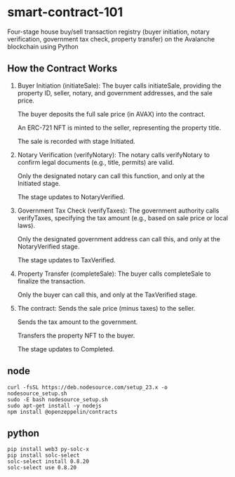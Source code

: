 # smart-contract-101

Four-stage house buy/sell transaction registry (buyer initiation, notary verification, government tax check, property transfer) on the Avalanche blockchain using Python

## How the Contract Works
1. Buyer Initiation (initiateSale):
    The buyer calls initiateSale, providing the property ID, seller, notary, and government addresses, and the sale price.

    The buyer deposits the full sale price (in AVAX) into the contract.

    An ERC-721 NFT is minted to the seller, representing the property title.

    The sale is recorded with stage Initiated.

2. Notary Verification (verifyNotary):
    The notary calls verifyNotary to confirm legal documents (e.g., title, permits) are valid.

    Only the designated notary can call this function, and only at the Initiated stage.

    The stage updates to NotaryVerified.

3. Government Tax Check (verifyTaxes):
    The government authority calls verifyTaxes, specifying the tax amount (e.g., based on sale price or local laws).

    Only the designated government address can call this, and only at the NotaryVerified stage.

    The stage updates to TaxVerified.

4. Property Transfer (completeSale):
    The buyer calls completeSale to finalize the transaction.

    Only the buyer can call this, and only at the TaxVerified stage.

5. The contract:
    Sends the sale price (minus taxes) to the seller.

    Sends the tax amount to the government.

    Transfers the property NFT to the buyer.

    The stage updates to Completed.



## node
```
curl -fsSL https://deb.nodesource.com/setup_23.x -o nodesource_setup.sh
sudo -E bash nodesource_setup.sh
sudo apt-get install -y nodejs
npm install @openzeppelin/contracts
```
## python
```
pip install web3 py-solc-x
pip install solc-select
solc-select install 0.8.20
solc-select use 0.8.20
```
